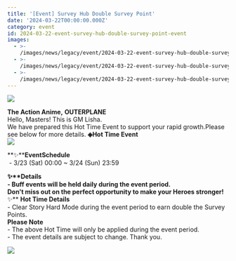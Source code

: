 ```yaml
---
title: '[Event] Survey Hub Double Survey Point'
date: '2024-03-22T00:00:00.000Z'
category: event
id: 2024-03-22-event-survey-hub-double-survey-point-event
images:
  - >-
    /images/news/legacy/event/2024-03-22-event-survey-hub-double-survey-point-event/126168b175c149ca9004e320c6e53269.webp
  - >-
    /images/news/legacy/event/2024-03-22-event-survey-hub-double-survey-point-event/c246106b8a264198a00a9042bc3b80ea_002.webp
  - >-
    /images/news/legacy/event/2024-03-22-event-survey-hub-double-survey-point-event/eb0da9c5f2a84a82835fcddf4119ebce.webp
---
```


![](/images/news/legacy/event/2024-03-22-event-survey-hub-double-survey-point-event/126168b175c149ca9004e320c6e53269.webp)  

**The Action Anime,** **OUTERPLANE**  
Hello, Masters! This is GM Lisha.  
We have prepared this Hot Time Event to support your rapid growth.Please see below for more details. **◈Hot Time Event**  
![](/images/news/legacy/event/2024-03-22-event-survey-hub-double-survey-point-event/c246106b8a264198a00a9042bc3b80ea_002.webp)  
  
**✨****EventSchedule**  
 - 3/23 (Sat) 00:00 ~ 3/24 (Sun) 23:59

  
**✨****Details**  
\- Buff events will be held daily during the event period.  
Don't miss out on the perfect opportunity to make your Heroes stronger!**✨** **Hot Time Details**  
\- Clear Story Hard Mode during the event period to earn double the Survey Points.  
**Please Note**  
\- The above Hot Time will only be applied during the event period.  
\- The event details are subject to change. Thank you.

![](/images/news/legacy/event/2024-03-22-event-survey-hub-double-survey-point-event/eb0da9c5f2a84a82835fcddf4119ebce.webp)
